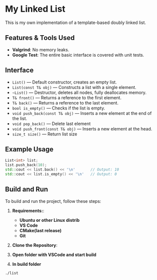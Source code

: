 # My Linked List

This is my own implementation of a template-based doubly linked list.

## Features & Tools Used

- **Valgrind**: No memory leaks.
- **Google Test**: The entire basic interface is covered with unit tests.

## Interface

- `List()`                        — Default constructor, creates an empty list.
- `List(const T& obj)`            — Constructs a list with a single element.
- `~List()`                       — Destructor, deletes all nodes, fully deallocates memory.
- `T& front()`                    — Returns a reference to the first element.
- `T& back()`                     — Returns a reference to the last element.
- `bool is_empty()`               — Checks if the list is empty.
- `void push_back(const T& obj)`  — Inserts a new element at the end of the list.
- `void pop_back()`               — Delete last element
- `void push_front(const T& obj)` — Inserts a new element at the head.
- `size_t size()`                 — Return list size

## Example Usage

```cpp
List<int> list;
list.push_back(10);
std::cout << list.back() << '\n'       // Output: 10
std::cout << list.is_empty() << '\n'   // Output: 0
```
## Build and Run

To build and run the project, follow these steps:

1. **Requirements:**:  
   - **Ubuntu or other Linux distrib**
   - **VS Code**  
   - **CMake(last release)**  
   - **Git**

2. **Clone the Repository**:

3. **Open folder with VSCode and start build**

4. **In build folder**
```bash
./list

